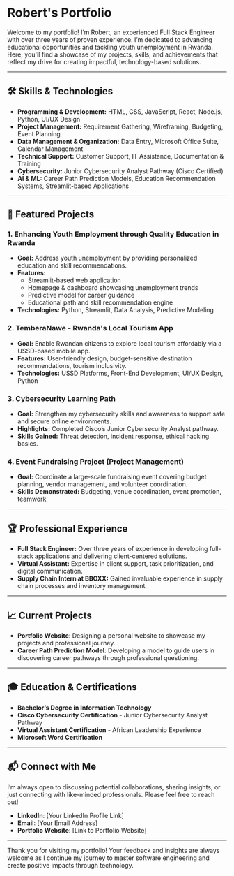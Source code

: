 # Robert's Portfolio

Welcome to my portfolio! I’m Robert, an experienced Full Stack Engineer with over three years of proven experience. I’m dedicated to advancing educational opportunities and tackling youth unemployment in Rwanda. Here, you'll find a showcase of my projects, skills, and achievements that reflect my drive for creating impactful, technology-based solutions.

---

## 🛠️ Skills & Technologies

- **Programming & Development:** HTML, CSS, JavaScript, React, Node.js, Python, UI/UX Design
- **Project Management:** Requirement Gathering, Wireframing, Budgeting, Event Planning
- **Data Management & Organization:** Data Entry, Microsoft Office Suite, Calendar Management
- **Technical Support:** Customer Support, IT Assistance, Documentation & Training
- **Cybersecurity:** Junior Cybersecurity Analyst Pathway (Cisco Certified)
- **AI & ML:** Career Path Prediction Models, Education Recommendation Systems, Streamlit-based Applications

---

## 📂 Featured Projects

### 1. **Enhancing Youth Employment through Quality Education in Rwanda**
   - **Goal:** Address youth unemployment by providing personalized education and skill recommendations.
   - **Features:** 
      - Streamlit-based web application
      - Homepage & dashboard showcasing unemployment trends
      - Predictive model for career guidance
      - Educational path and skill recommendation engine
   - **Technologies:** Python, Streamlit, Data Analysis, Predictive Modeling

### 2. **TemberaNawe - Rwanda's Local Tourism App**
   - **Goal:** Enable Rwandan citizens to explore local tourism affordably via a USSD-based mobile app.
   - **Features:** User-friendly design, budget-sensitive destination recommendations, tourism inclusivity.
   - **Technologies:** USSD Platforms, Front-End Development, UI/UX Design, Python

### 3. **Cybersecurity Learning Path**
   - **Goal:** Strengthen my cybersecurity skills and awareness to support safe and secure online environments.
   - **Highlights:** Completed Cisco’s Junior Cybersecurity Analyst pathway.
   - **Skills Gained:** Threat detection, incident response, ethical hacking basics.

### 4. **Event Fundraising Project (Project Management)**
   - **Goal:** Coordinate a large-scale fundraising event covering budget planning, vendor management, and volunteer coordination.
   - **Skills Demonstrated:** Budgeting, venue coordination, event promotion, teamwork

---

## 🏆 Professional Experience

- **Full Stack Engineer:** Over three years of experience in developing full-stack applications and delivering client-centered solutions.
- **Virtual Assistant:** Expertise in client support, task prioritization, and digital communication.
- **Supply Chain Intern at BBOXX:** Gained invaluable experience in supply chain processes and inventory management.

---

## 📈 Current Projects

- **Portfolio Website**: Designing a personal website to showcase my projects and professional journey.
- **Career Path Prediction Model**: Developing a model to guide users in discovering career pathways through professional questioning.

---

## 🎓 Education & Certifications

- **Bachelor’s Degree in Information Technology**
- **Cisco Cybersecurity Certification** - Junior Cybersecurity Analyst Pathway
- **Virtual Assistant Certification** - African Leadership Experience
- **Microsoft Word Certification**

---

## 📬 Connect with Me

I’m always open to discussing potential collaborations, sharing insights, or just connecting with like-minded professionals. Please feel free to reach out!

- **LinkedIn**: [Your LinkedIn Profile Link]
- **Email**: [Your Email Address]
- **Portfolio Website**: [Link to Portfolio Website]

---

Thank you for visiting my portfolio! Your feedback and insights are always welcome as I continue my journey to master software engineering and create positive impacts through technology.
